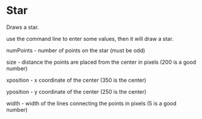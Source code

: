 Star
====

Draws a star.

use the command line to enter some values, then it will draw a star.

numPoints - number of points on the star (must be odd)

size - distance the points are placed from the center in pixels (200 is a good number)

xposition - x coordinate of the center (350 is the center)

yposition - y coordinate of the center (250 is the center)

width - width of the lines connecting the points in pixels (5 is a good number)
